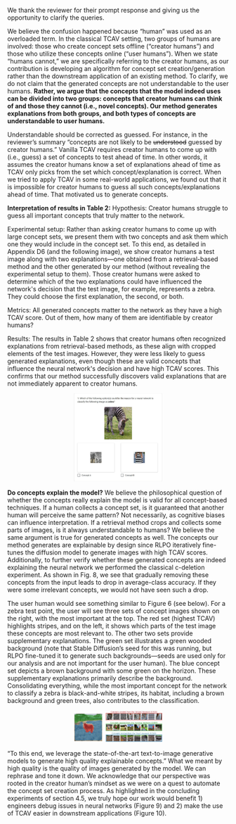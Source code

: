 We thank the reviewer for their prompt response and giving us the opportunity to clarify the queries.

We believe the confusion happened because “human” was used as an overloaded term. In the classical TCAV setting, two groups of humans are involved: those who create concept sets offline (“creator humans”) and those who utilize these concepts online (“user humans”). When we state “humans cannot,” we are specifically referring to the creator humans, as our contribution is developing an algorithm for concept set creation/generation rather than the downstream application of an existing method. To clarify, we do not claim that the generated concepts are not understandable to the user humans. **Rather, we argue that the concepts that the model indeed uses can be divided into two groups: concepts that creator humans can think of and those they cannot (i.e., novel concepts). Our method generates explanations from both groups, and both types of concepts are understandable to user humans.**

Understandable should be corrected as guessed. For instance, in the reviewer’s summary “concepts are not likely to be ~~understood~~ guessed by creator humans.” Vanilla TCAV requires creator humans to come up with (i.e., guess) a set of concepts to test ahead of time. In other words, it assumes the creator humans know a set of explanations ahead of time as TCAV only picks from the set which concept/explanation is correct. When we tried to apply TCAV in some real-world applications, we found out that it is impossible for creator humans to guess all such concepts/explanations ahead of time. That motivated us to generate concepts.

**Interpretation of results in Table 2:**
Hypothesis: Creator humans struggle to guess all important concepts that truly matter to the network.

Experimental setup: Rather than asking creator humans to come up with large concept sets, we present them with two concepts and ask them which one they would include in the concept set. To this end, as detailed in Appendix D6 (and the following image), we show creator humans a test image along with two explanations—one obtained from a retrieval-based method and the other generated by our method (without revealing the experimental setup to them). Those creator humans were asked to determine which of the two explanations could have influenced the network's decision that the test image, for example, represents a zebra. They could choose the first explanation, the second, or both.

Metrics: All generated concepts matter to the network as they have a high TCAV score. Out of them, how many of them are identifiable by creator humans?

Results: The results in Table 2 shows that creator humans often recognized explanations from retrieval-based methods, as these align with cropped elements of the test images. However, they were less likely to guess generated explanations, even though these are valid concepts that influence the neural network's decision and have high TCAV scores. This confirms that our method successfully discovers valid explanations that are not immediately apparent to creator humans.

<p align="center">
  <img src="../../Images/R5_1.jpg" alt="Image 1" width="40%">
</p>

**Do concepts explain the model?**
We believe the philosophical question of whether the concepts really explain the model is valid for all concept-based techniques. If a human collects a concept set, is it guaranteed that another human will perceive the same pattern? Not necessarily, as cognitive biases can influence interpretation. If a retrieval method crops and collects some parts of images, is it always understandable to humans? We believe the same argument is true for generated concepts as well.
The concepts our method generates are explainable by design since RLPO iteratively fine-tunes the diffusion model to generate images with high TCAV scores. Additionally, to further verify whether these generated concepts are indeed explaining the neural network we performed the classical c-deletion experiment. As shown in Fig. 8, we see that gradually removing these concepts from the input leads to drop in average-class accuracy. If they were some irrelevant concepts, we would not have seen such a drop.

The user human would see something similar to Figure 6 (see below). For a zebra test point, the user will see three sets of concept images shown on the right, with the most important at the top. The red set (highest TCAV) highlights stripes, and on the left, it shows which parts of the test image these concepts are most relevant to. The other two sets provide supplementary explanations. The green set illustrates a green wooded background (note that Stable Diffusion’s seed for this was running, but RLPO fine-tuned it to generate such backgrounds—seeds are used only for our analysis and are not important for the user human). The blue concept set depicts a brown background with some green on the horizon. These supplementary explanations primarily describe the background. Consolidating everything, while the most important concept for the network to classify a zebra is black-and-white stripes, its habitat, including a brown background and green trees, also contributes to the classification.

<p align="center">
  <img src="../../Images/R5_2.jpg" alt="Image 1" width="40%">
</p>

“To this end, we leverage the state-of-the-art text-to-image generative models to generate high quality explainable concepts.” What we meant by high quality is the quality of images generated by the model. We can rephrase and tone it down. We acknowledge that our perspective was rooted in the creator human’s mindset as we were on a quest to automate the concept set creation process. As highlighted in the concluding experiments of section 4.5, we truly hope our work would benefit 1) engineers debug issues in neural networks (Figure 9) and 2) make the use of TCAV easier in downstream applications (Figure 10).
